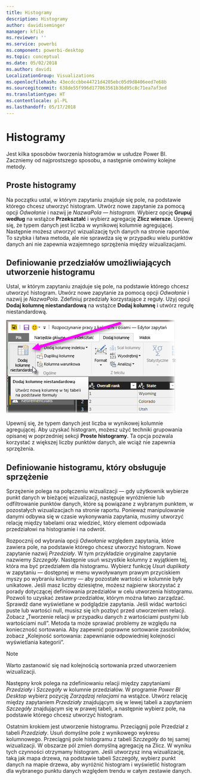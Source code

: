 ```yaml
---
title: Histogramy
description: Histogramy
author: davidiseminger
manager: kfile
ms.reviewer: ''
ms.service: powerbi
ms.component: powerbi-desktop
ms.topic: conceptual
ms.date: 05/02/2018
ms.author: davidi
LocalizationGroup: Visualizations
ms.openlocfilehash: 43ecdccbbe44721d4205ebc05d9d8406eed7e68b
ms.sourcegitcommit: 638de55f996d177063561b36d95c8c71ea7af3ed
ms.translationtype: HT
ms.contentlocale: pl-PL
ms.lasthandoff: 05/17/2018
---
```

# <a name="histograms"></a>Histogramy
Jest kilka sposobów tworzenia histogramów w usłudze Power BI. Zaczniemy od najprostszego sposobu, a następnie omówimy kolejne metody.

## <a name="simple-histograms"></a>Proste histogramy
Na początku ustal, w którym zapytaniu znajduje się pole, na podstawie którego chcesz utworzyć histogram.  Utwórz nowe zapytanie za pomocą opcji *Odwołanie* i nazwij je *NazwaPola — histogram*. Wybierz opcję **Grupuj według** na wstążce **Przekształć** i wybierz agregację **Zlicz wiersze**. Upewnij się, że typem danych jest liczba w wynikowej kolumnie agregującej. Następnie możesz utworzyć wizualizację tych danych na stronie raportów. To szybka i łatwa metoda, ale nie sprawdza się w przypadku wielu punktów danych ani nie zapewnia wzajemnego sprzężenia między wizualizacjami.

## <a name="defining-buckets-to-build-a-histogram"></a>Definiowanie przedziałów umożliwiających utworzenie histogramu
Ustal, w którym zapytaniu znajduje się pole, na podstawie którego chcesz utworzyć histogram. Utwórz nowe zapytanie za pomocą opcji *Odwołanie* i nazwij je *NazwaPola*.  Zdefiniuj przedziały korzystające z reguły. Użyj opcji **Dodaj kolumnę niestandardową**  na wstążce **Dodaj kolumnę** i utwórz regułę niestandardową.

![](media/service-histograms/powerbi-service-histograms_1.png)

Upewnij się, że typem danych jest liczba w wynikowej kolumnie agregującej. Aby uzyskać histogram, możesz użyć techniki grupowania opisanej w poprzedniej sekcji **Proste histogramy**. Ta opcja pozwala korzystać z większej liczby punktów danych, ale wciąż nie zapewnia sprzężenia.

## <a name="defining-a-histogram-that-supports-brushing"></a>Definiowanie histogramu, który obsługuje sprzężenie
Sprzężenie polega na połączeniu wizualizacji — gdy użytkownik wybierze punkt danych w bieżącej wizualizacji, następuje wyróżnienie lub odfiltrowanie punktów danych, które są powiązane z wybranym punktem, w pozostałych wizualizacjach na stronie raportu.  Ponieważ manipulowanie danymi odbywa się w czasie wykonywania zapytania, musimy utworzyć relację między tabelami oraz wiedzieć, który element odpowiada przedziałowi na histogramie i na odwrót.

Rozpocznij od wybrania opcji *Odwołanie* względem zapytania, które zawiera pole, na podstawie którego chcesz utworzyć histogram.  Nowe zapytanie nazwij *Przedziały*.  W tym przykładzie oryginalne zapytanie nazwiemy *Szczegóły*.  Następnie usuń wszystkie kolumny z wyjątkiem tej, która ma być przedziałem dla histogramu.  Wybierz funkcję *Usuń duplikaty* w zapytaniu — dostępnej w menu wywoływanym prawym przyciskiem myszy po wybraniu kolumny — aby pozostałe wartości w kolumnie były unikatowe. Jeśli masz liczby dziesiętne, możesz najpierw skorzystać z porady dotyczącej definiowania przedziałów w celu utworzenia histogramu. Pozwoli to uzyskać zestaw przedziałów, którym można łatwo zarządzać.  Sprawdź dane wyświetlane w podglądzie zapytania. Jeśli widać wartości puste lub wartości null, musisz się ich pozbyć przed utworzeniem relacji. Zobacz „Tworzenie relacji w przypadku danych z wartościami pustymi lub wartościami null”. Metoda ta może sprawiać problemy ze względu na konieczność sortowania. Aby zapewnić poprawne sortowanie zasobników, zobacz „Kolejność sortowania: zapewnianie odpowiedniej kolejności wyświetlania kategorii”. 

> [!NOTE]
> Warto zastanowić się nad kolejnością sortowania przed utworzeniem wizualizacji.   
> 
> 

Następny krok polega na zdefiniowaniu relacji między zapytaniami *Przedziały* i *Szczegóły* w kolumnie przedziałów.  W programie *Power BI Desktop* wybierz pozycję *Zarządzaj relacjami* na wstążce.  Utwórz relację między zapytaniem *Przedziały* znajdującym się w lewej tabeli a zapytaniem *Szczegóły* znajdującym się w prawej tabeli, a następnie wybierz pole, na podstawie którego chcesz utworzyć histogram. 

Ostatnim krokiem jest utworzenie histogramu. Przeciągnij pole Przedział z tabeli *Przedziały*. Usuń domyślne pole z wynikowego wykresu kolumnowego.  Przeciągnij pole histogramu z tabeli *Szczegóły* do tej samej wizualizacji. W obszarze pól zmień domyślną agregację na Zlicz. W wyniku tych czynności otrzymamy histogram. Jeśli utworzysz inną wizualizację, taką jak mapa drzewa, na podstawie tabeli Szczegóły, wybierz punkt danych na mapie drzewa, aby wyróżnić histogram i wyświetlić histogram dla wybranego punktu danych względem trendu w całym zestawie danych.


